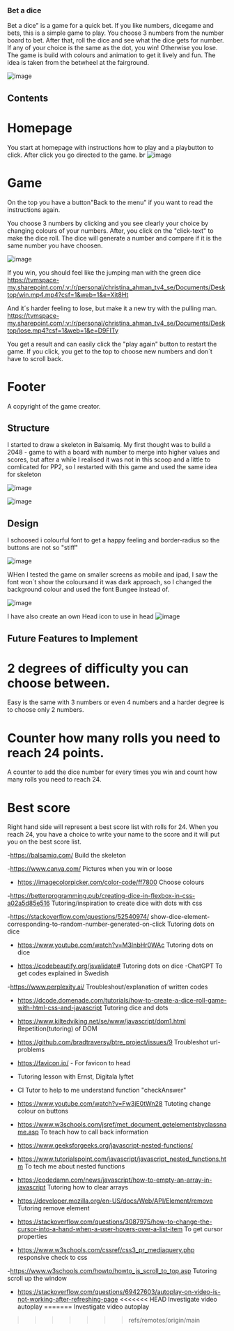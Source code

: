 ### Bet a dice

Bet a dice" is a game for a quick bet.
If you like numbers, dicegame and bets, this is a simple game to play.
You choose 3 numbers from the number board to bet.
After that, roll the dice and see what the dice gets for number.
If any of your choice is the same as the dot, you win! Otherwise you lose.
The game is build with colours and animation to get it lively and fun.
The idea is taken from the betwheel at the fairground.

![image](https://github.com/Christina5P/Bet-a-dice/assets/160019695/8ced8037-0303-4cc3-a5fb-edce8a9292c5)

## Contents

# Homepage

You start at homepage with instructions how to play and a playbutton to click. After click you go directed to the game.
br 
![image](https://github.com/Christina5P/Bet-a-dice/assets/160019695/3ed90702-9f59-408b-bba4-a034d71cf2c9)

# Game
On the top you have a button"Back to the menu" if you want to read the instructions again.

You choose 3 numbers by clicking and you see clearly your choice by changing colours of your numbers.
After, you click on the "click-text" to make the dice roll.
The dice will generate a number and compare if it is the same number you have choosen.

![image](https://github.com/Christina5P/are-you-a-dice-player/assets/160019695/5231050f-8037-4746-971b-cad579e30e00)

If you win, you should feel like the jumping man with the green dice
https://tvmspace-my.sharepoint.com/:v:/r/personal/christina_ahman_tv4_se/Documents/Desktop/win.mp4.mp4?csf=1&web=1&e=Xit8Ht

And it´s harder feeling to lose, but make it a new try with the pulling man.
https://tvmspace-my.sharepoint.com/:v:/r/personal/christina_ahman_tv4_se/Documents/Desktop/lose.mp4?csf=1&web=1&e=D9FITy

You get a result and can easily click the "play again" button to restart the game.
If you click, you get to the top to choose new numbers and don´t have to scroll back.
# Footer 
A copyright of the game creator.

## Structure

I started to draw a skeleton in Balsamiq.
My first thought was to build a 2048 - game  to with a board with number to merge into higher values and scores, but after a while I realised it was not in this scoop and a little to comlicated for PP2, so I restarted with this game and used the same idea for skeleton

![image](https://github.com/Christina5P/are-you-a-dice-player/assets/160019695/f59cd826-ccc8-4d99-9020-a79b429dccd6)

![image](https://github.com/Christina5P/are-you-a-dice-player/assets/160019695/e96e5bbb-16db-4cc7-91fb-1c45cbcf4f28)

## Design
I schoosed i colourful font to get a happy feeling and border-radius so the buttons are not so "stiff"

![image](https://github.com/Christina5P/are-you-a-dice-player/assets/160019695/f8f5c177-7f44-40c7-83d6-3afea1209afc)

WHen I tested the game on smaller screens as mobile and ipad, I saw the font won´t show the coloursand it was dark approach, so I changed the background colour and used the font Bungee instead of.

![image](https://github.com/Christina5P/are-you-a-dice-player/assets/160019695/4b505aa9-ada0-4c8c-ac46-74bea8b80cf6)

I have also create an own Head icon to use in head
![image](https://github.com/Christina5P/are-you-a-dice-player/assets/160019695/8edbcdc8-6333-4547-a5b7-bb4ffa6381b5)

## Future Features to Implement

# 2 degrees of difficulty you can choose between.
Easy is the same with 3 numbers or even 4 numbers and a harder degree is to choose only 2 numbers.

# Counter how many rolls you need to reach 24 points.
A counter to add the dice number for every times you win and count how many rolls you need to reach 24.

# Best score
Right hand side will represent a best score list with rolls for 24. When you reach 24, you have a choice to write your name to the score and it will put you on the best score list.


-https://balsamiq.com/ 
 Build the skeleton

-https://www.canva.com/
Pictures when you win or loose

- https://imagecolorpicker.com/color-code/ff7800 
 Choose colours

-https://betterprogramming.pub/creating-dice-in-flexbox-in-css-a02a5d85e516
Tutoring/inspiration to create dice with dots with css

-https://stackoverflow.com/questions/52540974/ show-dice-element-corresponding-to-random-number-generated-on-click
 Tutoring dots on dice

- https://www.youtube.com/watch?v=M3InbHr0WAc
Tutoring dots on dice

- https://codebeautify.org/jsvalidate#
 Tutoring dots on dice
-ChatGPT
To get codes explained in Swedish

-https://www.perplexity.ai/ 
Troubleshout/explanation of written codes

- https://dcode.domenade.com/tutorials/how-to-create-a-dice-roll-game-with-html-css-and-javascript
Tutoring dice and dots

- https://www.kiltedviking.net/se/www/javascript/dom1.html
 Repetition(tutoring) of DOM

- https://github.com/bradtraversy/btre_project/issues/9 
Troubleshot url-problems

- https://favicon.io/ - For favicon to head

- Tutoring lesson with Ernst, Digitala lyftet

- CI Tutor to help to me understand function "checkAnswer"

- https://www.youtube.com/watch?v=Fw3jE0tWn28 
 Tutoting change colour on buttons

 - https://www.w3schools.com/jsref/met_document_getelementsbyclassname.asp
 To teach how to call back information


 - https://www.geeksforgeeks.org/javascript-nested-functions/
 - https://www.tutorialspoint.com/javascript/javascript_nested_functions.htm 
 To tech me about nested functions

 - https://codedamn.com/news/javascript/how-to-empty-an-array-in-javascript
 Tutoring how to clear arrays

- https://developer.mozilla.org/en-US/docs/Web/API/Element/remove 
Tutoring remove element

- https://stackoverflow.com/questions/3087975/how-to-change-the-cursor-into-a-hand-when-a-user-hovers-over-a-list-item
To get cursor properties

- https://www.w3schools.com/cssref/css3_pr_mediaquery.php
responsive check to css

-https://www.w3schools.com/howto/howto_js_scroll_to_top.asp
Tutoring scroll up the window

- https://stackoverflow.com/questions/69427603/autoplay-on-video-is-not-working-after-refreshing-page
<<<<<<< HEAD
Investigate video autoplay
=======
Investigate video autoplay
>>>>>>> refs/remotes/origin/main
